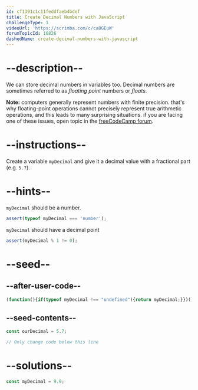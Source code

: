 ```yaml
---
id: cf1391c1c11feddfaeb4bdef
title: Create Decimal Numbers with JavaScript
challengeType: 1
videoUrl: 'https://scrimba.com/c/ca8GEuW'
forumTopicId: 16826
dashedName: create-decimal-numbers-with-javascript
---
```


# --description--

We can store decimal numbers in variables too. Decimal numbers are sometimes referred to as <dfn>floating point</dfn> numbers or <dfn>floats</dfn>.

**Note:** computers generally represent numbers with finite precision. that's why floating-point operations cannot precisely represent true arithmetic operations, and this leads to many surprising situations. if you are facing one of these issues, open topic in the [freeCodeCamp forum](https://forum.freecodecamp.org/).

# --instructions--

Create a variable `myDecimal` and give it a decimal value with a fractional part (e.g. `5.7`).

# --hints--

`myDecimal` should be a number.

```js
assert(typeof myDecimal === 'number');
```

`myDecimal` should have a decimal point

```js
assert(myDecimal % 1 != 0);
```

# --seed--

## --after-user-code--

```js
(function(){if(typeof myDecimal !== "undefined"){return myDecimal;}})();
```

## --seed-contents--

```js
const ourDecimal = 5.7;

// Only change code below this line

```

# --solutions--

```js
const myDecimal = 9.9;
```
